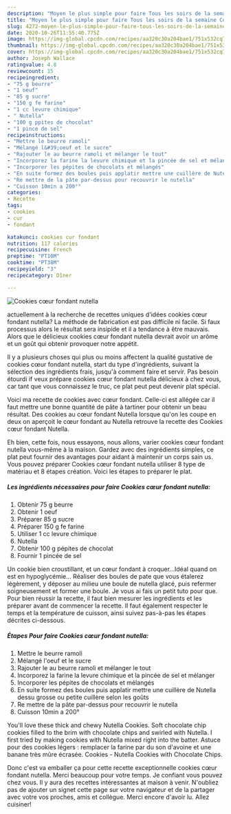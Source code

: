 ```yaml
---
description: "Moyen le plus simple pour faire Tous les soirs de la semaine Cookies cœur fondant nutella"
title: "Moyen le plus simple pour faire Tous les soirs de la semaine Cookies cœur fondant nutella"
slug: 4272-moyen-le-plus-simple-pour-faire-tous-les-soirs-de-la-semaine-cookies-cour-fondant-nutella
date: 2020-10-26T11:55:40.775Z
image: https://img-global.cpcdn.com/recipes/aa320c30a204bae1/751x532cq70/cookies-coeur-fondant-nutella-photo-principale-de-la-recette.jpg
thumbnail: https://img-global.cpcdn.com/recipes/aa320c30a204bae1/751x532cq70/cookies-coeur-fondant-nutella-photo-principale-de-la-recette.jpg
cover: https://img-global.cpcdn.com/recipes/aa320c30a204bae1/751x532cq70/cookies-coeur-fondant-nutella-photo-principale-de-la-recette.jpg
author: Joseph Wallace
ratingvalue: 4.8
reviewcount: 15
recipeingredient:
- "75 g beurre"
- "1 oeuf"
- "85 g sucre"
- "150 g fe farine"
- "1 cc levure chimique"
- " Nutella"
- "100 g ppites de chocolat"
- "1 pince de sel"
recipeinstructions:
- "Mettre le beurre ramoli"
- "Mélangé l&#39;oeuf et le sucre"
- "Rajouter le au beurre ramoli et mélanger le tout"
- "Incorporez la farine la levure chimique et la pincée de sel et mélanger"
- "Incorporer les pépites de chocolats et mélangés"
- "En suite formez des boules puis applatir mettre une cuillère de Nutella dessu grosse ou petite cuillère selon les goûts"
- "Re mettre de la pâte par-dessus pour recouvrir le nutella"
- "Cuisson 10min a 200°"
categories:
- Recette
tags:
- cookies
- cur
- fondant

katakunci: cookies cur fondant 
nutrition: 117 calories
recipecuisine: French
preptime: "PT10M"
cooktime: "PT38M"
recipeyield: "3"
recipecategory: Dîner

---
```



![Cookies cœur fondant nutella](https://img-global.cpcdn.com/recipes/aa320c30a204bae1/751x532cq70/cookies-coeur-fondant-nutella-photo-principale-de-la-recette.jpg)

actuellement à la recherche de recettes uniques d'idées cookies cœur fondant nutella? La méthode de fabrication est pas difficile ni facile. Si faux processus alors le résultat sera insipide et il a tendance à être mauvais. Alors que le délicieux cookies cœur fondant nutella devrait avoir un arôme et un goût qui obtenir provoquer notre appétit.

Il y a plusieurs choses qui plus ou moins affectent la qualité gustative de cookies cœur fondant nutella, start du type d'ingrédients, suivant la sélection des ingrédients frais, jusqu'à comment faire et servir. Pas besoin étourdi if veux prépare cookies cœur fondant nutella délicieux à chez vous, car tant que vous connaissez le truc, ce plat peut peut devenir plat spécial.

Voici ma recette de cookies avec cœur fondant. Celle-ci est allégée car il faut mettre une bonne quantité de pâte à tartiner pour obtenir un beau résultat. Des cookies au cœur fondant Nutella lorsque qu&#39;on les coupe en deux on aperçoit le cœur fondant au Nutella retrouve la recette des Cookies cœur fondant Nutella.


Eh bien, cette fois, nous essayons, nous allons, varier cookies cœur fondant nutella vous-même à la maison. Gardez avec des ingrédients simples, ce plat peut fournir des avantages pour aidant à maintenir un corps sain us. Vous pouvez préparer Cookies cœur fondant nutella utiliser 8 type de matériau et 8 étapes création. Voici les étapes to préparer le plat.

<!--inarticleads1-->

##### Les ingrédients nécessaires pour faire Cookies cœur fondant nutella:

1. Obtenir 75 g beurre
1. Obtenir 1 oeuf
1. Préparer 85 g sucre
1. Préparer 150 g fe farine
1. Utiliser 1 cc levure chimique
1.   Nutella
1. Obtenir 100 g pépites de chocolat
1. Fournir 1 pincée de sel


Un cookie bien croustillant, et un cœur fondant à croquer…Idéal quand on est en hypoglycémie… Réaliser des boules de pate que vous étalerez légèrement, y déposer au milieu une boule de nutella glacé, puis refermer soigneusement et former une boule. Je vous ai fais un petit tuto pour que. Pour bien réussir la recette, il faut bien mesurer les ingrédients et les préparer avant de commencer la recette. Il faut également respecter le temps et la température de cuisson, ainsi suivez pas-à-pas les étapes décrites ci-dessous. 

<!--inarticleads2-->

##### Étapes Pour faire Cookies cœur fondant nutella:

1. Mettre le beurre ramoli
1. Mélangé l&#39;oeuf et le sucre
1. Rajouter le au beurre ramoli et mélanger le tout
1. Incorporez la farine la levure chimique et la pincée de sel et mélanger
1. Incorporer les pépites de chocolats et mélangés
1. En suite formez des boules puis applatir mettre une cuillère de Nutella dessu grosse ou petite cuillère selon les goûts
1. Re mettre de la pâte par-dessus pour recouvrir le nutella
1. Cuisson 10min a 200°


You&#39;ll love these thick and chewy Nutella Cookies. Soft chocolate chip cookies filled to the brim with chocolate chips and swirled with Nutella. I first tried by making cookies with Nutella mixed right into the batter. Astuce pour des cookies légers : remplacer la farine par du son d&#39;avoine et une banane très mûre écrasée. Cookies - Nutella Cookies with Chocolate Chips. 


Donc c'est va emballer ça pour cette recette exceptionnelle cookies cœur fondant nutella. Merci beaucoup pour votre temps. Je confiant vous pouvez chez vous. Il y aura des recettes  intéressantes at maison à venir. N'oubliez pas de ajouter un signet cette page sur votre navigateur et de la partager avec votre vos proches, amis et collègue. Merci encore d'avoir lu. Allez cuisiner!
